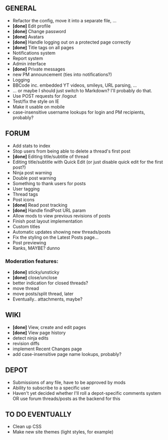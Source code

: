 ## GENERAL

* Refactor the config, move it into a separate file, ...
* **[done]** Edit profile
* **[done]** Change password
* **[done]** Avatars
* **[done]** Handle logging out on a protected page correctly
* **[done]** Title tags on all pages
* Notifications system
* Report system
* Admin interface
* **[done]** Private messages
* new PM announcement (ties into notifications?)
* Logging
* BBCode inc. embedded YT videos, smileys, URL parsing, ...
* ... or maybe I should just switch to Markdown? I'll probably do that.
* Use POST requests for /logout
* Test/fix the style on IE
* Make it usable on mobile
* case-insensitive username lookups for login and PM recipients, probably?

## FORUM

* Add stats to index
* Stop users from being able to delete a thread's first post
* **[done]** Editing title/subtitle of thread
* Editing title/subtitle with Quick Edit (or just disable quick edit for the first post?)
* Ninja post warning
* Double post warning
* Something to thank users for posts
* User tagging
* Thread tags
* Post icons
* **[done]** Read post tracking
* **[done]** Handle findPost URL param
* Allow mods to view previous revisions of posts
* Finish post layout implementation
* Custom titles
* Automatic updates showing new threads/posts
* Fix the styling on the Latest Posts page...
* Post previewing
* Ranks, MAYBE? dunno

### Moderation features:
* **[done]** sticky/unsticky
* **[done]** close/unclose
* better indication for closed threads?
* move thread
* move posts/split thread, later
* Eventually.. attachments, maybe?

## WIKI

* **[done]** View, create and edit pages
* **[done]** View page history
* detect ninja edits
* revision diffs
* implement Recent Changes page
* add case-insensitive page name lookups, probably?

## DEPOT

* Submissions of any file, have to be approved by mods
* Ability to subscribe to a specific user
* Haven't yet decided whether I'll roll a depot-specific comments system OR use forum threads/posts as the backend for this

## TO DO EVENTUALLY

* Clean up CSS
* Make new site themes (light styles, for example)